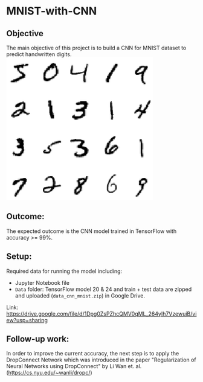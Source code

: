 # MNIST-with-CNN
## Objective
The main objective of this project is to build a CNN for MNIST dataset to predict handwritten digits.
![](./data/images/mnist.png)

## Outcome:
The expected outcome is the CNN model trained in TensorFlow with accuracy >= 99%.

## Setup:
Required data for running the model including:
- Jupyter Notebook file
- `Data` folder: TensorFlow model 20 & 24 and train + test data are zipped and uploaded (`data_cnn_mnist.zip`) in Google Drive.

Link: https://drive.google.com/file/d/1Dpg0ZsPZhcQMV0qML_264yIh7VzewuiB/view?usp=sharing

## Follow-up work:
In order to improve the current accuracy, the next step is to apply the DropConnect Network which was introduced in the paper "Regularization of Neural Networks using DropConnect" by Li Wan et. al. (https://cs.nyu.edu/~wanli/dropc/)

